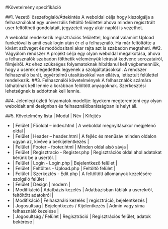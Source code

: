 #Követelmény specifikáció


##1. Vezetői összefoglaló/Áttekintés
A weboldal célja hogy kiszolgálja a felhasználókat egy univerzális feltöltő felülettel
ahova minden regisztrált user feltöltheti gondolatait, jegyzeteit vagy akár naplót is vezethet.

A weboldal rendelkezik regisztrációs felülettel, loginnal valamint Upload funkcióval is amit csak login után ér el a felhasználó.
Ha már feltöltötte a kivánt szöveget és modódositani akar rajta azt is szabadon megteheti.
##2. Vágyálom rendszer
A projekt célja egy olyan weboldal megalkotása, ahova a felhasználók szabadon fölthetik véleményük leírását kedvenc sorozatairól, filmjeiről.
Az ehez szükséges folyamatoknak hibátlanul kell végbemenniük, hogy a userek elégedettek legyenek a szolgáltatásokkal.
A rendszer felhasználó barát, egyértelmű utasításokkal van ellátva, letisztult felülettel rendelkezik.
##3. Felhasználói követelmények
A felhasználók számára láthatónak kell lennie a korábban felöltött anyagoknak.
Szerkesztési lehetségnek is addottnak kell lennie.

##4. Jelenlegi üzleti folyamatok modellje:
Igyekem megteremteni egy olyan weboldalt ami designban és felhasználóbarátságban is helyt áll.

##5. Követelmény lista
| Modul                 | Név                           | Kifejtés
* | Felület               | Főoldal – index.html          | A weboldal megnyitásakor megjelenő oldal                               |
* | Felület               | Header – header.html          | A fejléc és menüsáv minden oldalon ugyan az, kivéve a be/kijelentkezés |
* | Felület               | Footer – footer.html          | Minden oldal alsó sávja                                                |
* | Felület               | Regisztracio - Register.php   | Regisztrációs oldal ahol adatokat kérünk be  a usertől.                |
* | Felület               | Login - Login.php             | Bejelentkező felület                                                   |
* | Felület               | Feltöltes - Upload.php        | Feltöltő felület                                                       |
* | Felület               | Szerkeztés - Edit.php         | A feltöltött állományok kezelésére szolgáló felület                    |
* | Felület               | Design                        | modern                                                                 |
* | Modifikáció           | Adatbázis kezelés             | Adatbázisban táblák a userekről, feltöltött adatokról                  |
* | Modifikáció           | Felhasználó kezelés           | regisztráció, bejelentkezés                                            |
* | Jogosultság           | Bejelentkezés / Kijelentkezés | Admin vagy sima felhasználó kezelése                                   |
* | Jogosultság / Felület | Regisztráció                  | Regisztrációs felület, adatok bekérése                                 |                                 


